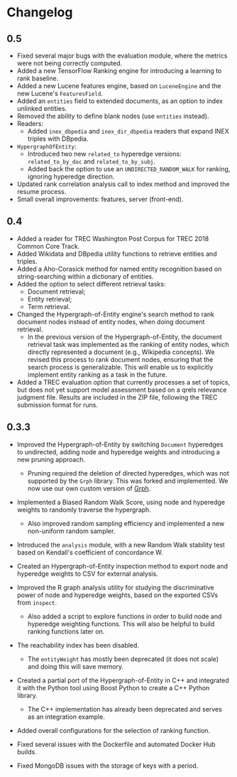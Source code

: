 # Changelog

## 0.5

* Fixed several major bugs with the evaluation module, where the metrics were not being correctly computed.
* Added a new TensorFlow Ranking engine for introducing a learning to rank baseline.
* Added a new Lucene features engine, based on `LuceneEngine` and the new Lucene's `FeaturesField`.
* Added an `entities` field to extended documents, as an option to index unlinked entities.
* Removed the ability to define blank nodes (use `entities` instead).
* Readers:
  * Added `inex_dbpedia` and `inex_dir_dbpedia` readers that expand INEX triples with DBpedia.
* `HypergraphOfEntity`:
  * Introduced two new `related_to` hyperedge versions: `related_to_by_doc` and `related_to_by_subj`.
  * Added back the option to use an `UNDIRECTED_RANDOM_WALK` for ranking, ignoring hyperedge direction.
* Updated rank correlation analysis call to index method and improved the resume process.
* Small overall improvements: features, server (front-end).

## 0.4

* Added a reader for TREC Washington Post Corpus for TREC 2018 Common Core Track.
* Added Wikidata and DBpedia utility functions to retrieve entities and triples.
* Added a Aho-Corasick method for named entity recognition based on string-searching within a dictionary of entities.
* Added the option to select different retrieval tasks:
  * Document retrieval;
  * Entity retrieval;
  * Term retrieval.
* Changed the Hypergraph-of-Entity engine's search method to rank document nodes instead of entity nodes, when doing document retrieval.
  * In the previous version of the Hypergraph-of-Entity, the document retrieval task was implemented as the ranking of entity nodes, which directly represented a document (e.g., Wikipedia concepts). We revised this process to rank document nodes, ensuring that the search process is generalizable. This will enable us to explicitly implement entity ranking as a task in the future.
* Added a TREC evaluation option that currently processes a set of topics, but does not yet support model assessment based on a qrels relevance judgment file. Results are included in the ZIP file, following the TREC submission format for runs.

## 0.3.3

* Improved the Hypergraph-of-Entity by switching `Document` hyperedges to undirected, adding node and hyperedge weights and introducing a new pruning approach.
  * Pruning required the deletion of directed hyperedges, which was not supported by the `Grph` library. This was forked and implemented. We now use our own custom version of [Grph](https://github.com/jldevezas/Grph).

* Implemented a Biased Random Walk Score, using node and hyperedge weights to randomly traverse the hypergraph.
  * Also improved random sampling efficiency and implemented a new non-uniform random sampler.

* Introduced the `analysis` module, with a new Random Walk stability test based on Kendall's coefficient of concordance W.

* Created an Hypergraph-of-Entity inspection method to export node and hyperedge weights to CSV for external analysis.

* Improved the R graph analysis utility for studying the discriminative power of node and hyperedge weights, based on the exported CSVs from `inspect`.
  * Also added a script to explore functions in order to build node and hyperedge weighting functions. This will also be helpful to build ranking functions later on.

* The reachability index has been disabled.
  * The `entityWeight` has mostly been deprecated (it does not scale) and doing this will save memory.

* Created a partial port of the Hypergraph-of-Entity in C++ and integrated it with the Python tool using Boost Python to create a C++ Python library.
  * The C++ implementation has already been deprecated and serves as an integration example.

* Added overall configurations for the selection of ranking function.

* Fixed several issues with the Dockerfile and automated Docker Hub builds.

* Fixed MongoDB issues with the storage of keys with a period.
